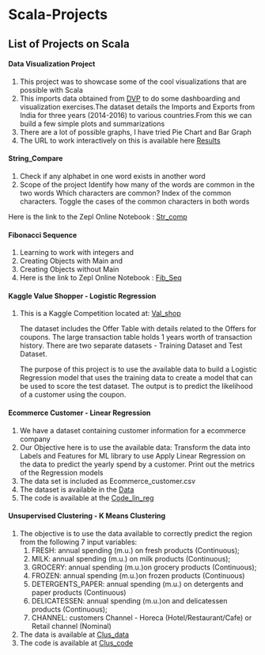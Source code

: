 # Scala-Projects

## List of Projects on Scala

#### **Data Visualization Project**
1. This project was to showcase some of the cool visualizations that are possible with Scala
2. This imports data obtained from [DVP](https://www.kaggle.com/hiteshp/make-in-india/data) 
   to do some dashboarding and visualization exercises.The dataset details the Imports and Exports from India for three years (2014-2016) to various countries.From this we can build a few simple plots and summarizations
3. There are a lot of possible graphs, I have tried Pie Chart and Bar Graph
4. The URL to work interactively on this is available here
[Results](https://my.datascientistworkbench.com/tools/zeppelin-notebook)

    

#### **String_Compare**

1. Check if any alphabet in one word exists in another word
2. Scope of the project
    Identify how many of the words are common in the two words
    Which characters are common?
    Index of the common characters.
    Toggle the cases of the common characters in both words
 
 Here is the link to the Zepl Online Notebook : 
 [Str_comp](https://www.zepl.com/spaces/S_ZEPL/1d718b29bf21413fbaefc13318dd51af)

#### **Fibonacci Sequence**
1. Learning to work with integers and
2. Creating Objects with Main and
3. Creating Objects without Main
4. Here is the link to Zepl Online Notebook : 
[Fib_Seq](https://www.zepl.com/spaces/S_ZEPL/2f367acdce714ae990a9baedf0829479)
   

#### **Kaggle Value Shopper - Logistic Regression**

1. This is a Kaggle Competition located at: 
[Val_shop](https://www.kaggle.com/c/acquire-valued-shoppers-challenge/data)
    
    The dataset includes the Offer Table with details related to the Offers for coupons. The large transaction table holds 1 years worth of transaction history. There are two separate datasets - Training Dataset and Test Dataset.

    The purpose of this project is to use the available data to build a Logistic Regression model that uses the training data to create a model that can be used to score the test dataset. The output is to predict the likelihood of a customer using the coupon.


    
#### **Ecommerce Customer - Linear Regression**

1. We have a dataset containing customer information for a ecommerce company
2. Our Objective here is to use the available data:
    Transform the data into Labels and Features for ML library to use
    Apply Linear Regression on the data to predict the yearly spend by a customer.
    Print out the metrics of the Regression models
3. The data set is included as Ecommerce_customer.csv
4. The dataset is available in the [Data](https://github.com/Atheros167/Scala-Projects/blob/master/Ecommerce%20Customers.csv)
5. The code is available at the [Code_lin_reg](https://github.com/Atheros167/Scala-Projects/blob/master/Ecommerce_Customers.scala)


#### Unsupervised Clustering - K Means Clustering

1. The objective is to use the data available to correctly predict the region from the following 7 input variables:
   1)	FRESH: annual spending (m.u.) on fresh products (Continuous);
   2)	MILK: annual spending (m.u.) on milk products (Continuous);
   3)	GROCERY: annual spending (m.u.)on grocery products (Continuous);
   4)	FROZEN: annual spending (m.u.)on frozen products (Continuous)
   5)	DETERGENTS_PAPER: annual spending (m.u.) on detergents and paper products (Continuous)
   6)	DELICATESSEN: annual spending (m.u.)on and delicatessen products (Continuous);
   7)	CHANNEL: customers Channel - Horeca (Hotel/Restaurant/Cafe) or Retail channel (Nominal)
2. The data is available at [Clus_data](http://archive.ics.uci.edu/ml/datasets/Wholesale+customers)
3. The code is available at [Clus_code](https://github.com/Atheros167/Scala-Projects/blob/master/Kmeans_wholesale_customers.scala)
